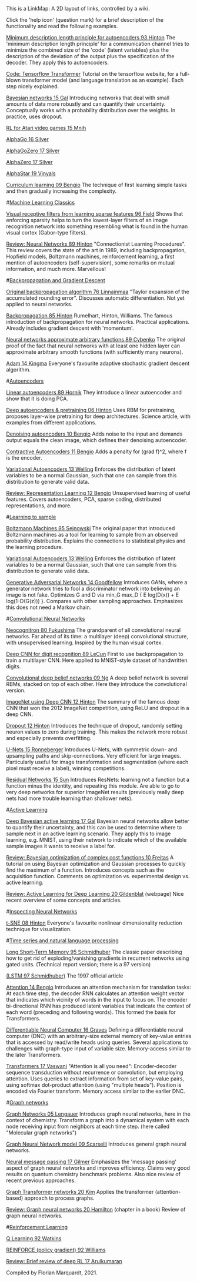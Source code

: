 This is a LinkMap: A 2D layout of links, controlled by a wiki.

Click the 'help icon' (question mark) for a brief description of the functionality and read the following examples.

[Minimum description length principle for autoencoders 93 Hinton](http://www.cs.toronto.edu/~hinton/absps/cvq.pdf)<!---94|508|darkorange-->
The 'minimum description length principle' for a communication channel tries to minimize the combined size of the 'code' (latent variables) plus the description of the deviation of the output plus the specification of the decoder. They apply this to autoencoders.

[Code: Tensorflow Transformer](https://www.tensorflow.org/tutorials/text/transformer)<!---103|844|royalblue-->
Tutorial on the tensorflow website, for a full-blown transformer model (and language translation as an example). Each step nicely explained.

[Bayesian networks 15 Gal](https://arxiv.org/abs/1506.02158)<!---701|816|darkorange-->
Introducing networks that deal with small amounts of data more robustly and can quantify their uncertainty. Conceptually works with a probability distribution over the weights. In practice, uses dropout.

[RL for Atari video games 15 Mnih](https://www.nature.com/articles/nature14236)<!--933|554|darkorange-->

[AlphaGo 16 Silver](https://www.nature.com/articles/nature16961)<!--1209|554|darkorange-->

[AlphaGoZero 17 Silver](https://www.nature.com/articles/nature24270)<!--931|589|darkorange-->

[AlphaZero 17 Silver](https://arxiv.org/abs/1712.01815v1)<!--1121|586|darkorange-->

[AlphaStar 19 Vinyals](https://www.nature.com/articles/s41586-019-1724-z)<!--1296|586|darkorange-->

[Curriculum learning 09 Bengio](http://ronan.collobert.com/pub/matos/2009_curriculum_icml.pdf)<!--1020|671|darkorange-->
The technique of first learning simple tasks and then gradually increasing the complexity.

#[Machine Learning Classics]()<darkgreen><!---165|-88|522|125|lemonchiffon-->

[Visual receptive filters from learning sparse features 96 Field](https://www.nature.com/articles/381607a0)<!--21|99|darkorange-->
Shows that enforcing sparsity helps to turn the lowest-layer filters of an image recognition network into something resembling what is found in the human visual cortex (Gabor-type filters).

[Review: Neural Networks 89 Hinton](http://www.cs.toronto.edu/~fritz/absps/clp.pdf)<!--19|62|gray-->
"Connectionist Learning Procedures". This review covers the state of the art in 1989, including backpropagation, Hopfield models, Boltzmann machines, reinforcement learning, a first mention of autoencoders (self-supervision), some remarks on mutual information, and much more. Marvellous!


#[Backpropagation and Gradient Descent]()<cadetblue><!---1146|168|520|251|beige-->

[Original backpropagation algorithm 76 Linnainmaa](https://link.springer.com/article/10.1007/BF01931367)<!--21|20|darkorange-->
"Taylor expansion of the accumulated rounding error". Discusses automatic differentiation. Not yet applied to neural networks.

[Backpropagation 85 Hinton](http://www.cs.utoronto.ca/~hinton/absps/naturebp.pdf)<!--21|56|darkorange-->
Rumelhart, Hinton, Williams. The famous introduction of backpropagation for neural networks. Practical applications. Already includes gradient descent with 'momentum'.

[Neural networks approximate arbitrary functions 89 Cybenko](https://link.springer.com/article/10.1007/BF02551274)<!--21|91|darkorange-->
The original proof of the fact that neural networks with at least one hidden layer can approximate arbitrary smooth functions (with sufficiently many neurons).

[Adam 14 Kingma](https://arxiv.org/abs/1412.6980)<!--20|183|darkorange-->
Everyone's favourite adaptive stochastic gradient descent algorithm.

#[Autoencoders]()<!---82|156|397|313-->

[Linear autoencoders 89 Hornik](https://www.sciencedirect.com/science/article/abs/pii/0893608089900142?via%3Dihub)<!--22|20|darkorange-->
They introduce a linear autoencoder and show that it is doing PCA.

[Deep autoencoders & pretraining 06 Hinton](https://www.cs.toronto.edu/~hinton/science.pdf)<!--23|84|darkorange-->
Uses RBM for pretraining, proposes layer-wise pretraining for deep architectures. Science article, with examples from different applications.

[Denoising autoencoders 10 Bengio](http://www.cs.toronto.edu/~larocheh/publications/vincent10a.pdf)<!--23|116|darkorange-->
Adds noise to the input and demands output equals the clean image, which defines their denoising autoencoder. 

[Contractive Autoencoders 11 Bengio](http://www.icml-2011.org/papers/455_icmlpaper.pdf)<!--22|148|darkorange-->
Adds a penalty for (grad f)^2, where f is the encoder.

[Variational Autoencoders 13 Welling](https://arxiv.org/abs/1312.6114)<!--20|179|darkorange-->
Enforces the distribution of latent variables to be a normal Gaussian, such that one can sample from this distribution to generate valid data.

[Review: Representation Learning 12 Bengio](https://arxiv.org/abs/1206.5538)<!--21|245|gray-->
Unsupervised learning of useful features. Covers autoencoders, PCA, sparse coding, distributed representations, and more.


#[Learning to sample]()<cadetblue><!--446|166|426|291|beige-->

[Boltzmann Machines 85 Sejnowski](https://onlinelibrary.wiley.com/doi/abs/10.1207/s15516709cog0901_7)<!--20|20|darkorange-->
The original paper that introduced Boltzmann machines as a tool for learning to sample from an observed probability distribution. Explains the connections to statistical physics and the learning procedure.

[Variational Autoencoders 13 Welling](https://arxiv.org/abs/1312.6114)<!--21|137|darkorange-->
Enforces the distribution of latent variables to be a normal Gaussian, such that one can sample from this distribution to generate valid data.

[Generative Adversarial Networks 14 Goodfellow](https://papers.nips.cc/paper/2014/file/5ca3e9b122f61f8f06494c97b1afccf3-Paper.pdf)<!--21|168|darkorange-->
Introduces GANs, where a generator network tries to fool a discriminator network into believing an image is not fake. Optimizes G and D via min_G max_D { E log(D(x)) + E log(1-D(G(z))) }. Compares with other sampling approaches. Emphasizes this does not need a Markov chain.

#[Convolutional Neural Networks]()<cadetblue><!---583|161|385|327|beige-->

[Neocognitron 80 Fukushima](https://www.cs.princeton.edu/courses/archive/spr08/cos598B/Readings/Fukushima1980.pdf)<!--23|20|darkorange-->
The grandparent of all convolutional neural networks. Far ahead of its time: a multilayer (deep) convolutional structure, with unsupervised learning. Inspired by the human visual cortex.

[Deep CNN for digit recognition 89 LeCun](https://papers.nips.cc/paper/1989/file/53c3bce66e43be4f209556518c2fcb54-Paper.pdf)<!--22|53|darkorange-->
First to use backpropagation to train a multilayer CNN. Here applied to MNIST-style dataset of handwritten digits.

[Convolutional deep belief networks 09 Ng](http://ai.stanford.edu/~ang/papers/icml09-ConvolutionalDeepBeliefNetworks.pdf)<!--24|113|darkorange-->
A deep belief network is several RBMs, stacked on top of each other. Here they introduce the convolutional version.

[ImageNet using Deep CNN 12 Hinton](https://dl.acm.org/doi/10.1145/3065386)<!--23|147|darkorange-->
The summary of the famous deep CNN that won the 2012 ImageNet competition, using ReLU and dropout in a deep CNN.

[Dropout 12 Hinton](https://arxiv.org/abs/1207.0580v1)<!--25|183|darkorange-->
Introduces the technique of dropout, randomly setting neuron values to zero during training. This makes the network more robust and especially prevents overfitting.

[U-Nets 15 Ronneberger](https://arxiv.org/abs/1505.04597)<!--20|226|darkorange-->
Introduces U-Nets, with symmetric down- and upsampling paths and skip-connections. Very efficient for large images. Particularly useful for image transformation and segmentation (where each pixel must receive a label), winning competitions.

[Residual Networks 15 Sun](https://arxiv.org/abs/1512.03385)<!--21|259|darkorange-->
Introduces ResNets: learning not a function but a function minus the identity, and repeating this module. Are able to go to very deep networks for superior ImageNet results (previously really deep nets had more trouble learning than shallower nets).


#[Active Learning]()<cadetblue><!---717|591|567|199|beige-->

[Deep Bayesian active learning 17 Gal](https://arxiv.org/abs/1703.02910)<!--20|66|darkorange-->
Bayesian neural networks allow better to quantify their uncertainty, and this can be used to determine where to sample next in an active learning scenario. They apply this to image learning, e.g. MNIST, using their network to indicate which of the available sample images it wants to receive a label for.

[Review: Bayesian optimization of complex cost functions 10 Freitas](https://arxiv.org/pdf/1012.2599.pdf)<!--21|20|gray-->
A tutorial on using Bayesian optimization and Gaussian processes to quickly find the maximum of a function. Introduces concepts such as the acquisition function. Comments on optimization vs. experimental design vs. active learning.

[Review: Active Learning for Deep Learning 20 Gildenblat](https://jacobgil.github.io/deeplearning/activelearning)<!--20|131|gray-->
(webpage) Nice recent overview of some concepts and articles.


#[Inspecting Neural Networks]()<cadetblue><!---1007|468|256|88|beige-->

[t-SNE 08 Hinton](http://www.cs.toronto.edu/~hinton/absps/tsne.pdf)<!--18|38|darkorange-->
Everyone's favourite nonlinear dimensionality reduction technique for visualization.


#[Time series and natural language processing]()<cadetblue><!---116|598|555|229|beige-->

[Long Short-Term Memory 95 Schmidhuber](http://people.idsia.ch/~juergen/FKI-207-95ocr.pdf)<!--20|20|darkorange-->
The classic paper describing how to get rid of exploding/vanishing gradients in recurrent networks using gated units. (Technical report version; there is a 97 version) 

[(LSTM 97 Schmidhuber)](https://dl.acm.org/doi/10.1162/neco.1997.9.8.1735)<!--330|56|darkorange-->
The 1997 official article

[Attention 14 Bengio](https://arxiv.org/abs/1409.0473v7)<!--21|97|darkorange-->
Introduces an attention mechanism for translation tasks: At each time step, the decoder RNN calculates an attention weight vector that indicates which vicinity of words in the input to focus on. The encoder bi-directional RNN has produced latent variables that indicate the context of each word (preceding and following words). This formed the basis for Transformers.

[Differentiable Neural Computer 16 Graves](https://www.nature.com/articles/nature20101)<!--23|129|darkorange-->
Defining a differentiable neural computer (DNC) with an arbitrary-size external memory of key-value entries that is accessed by read/write heads using queries. Several applications to challenges with graph-type input of variable size. Memory-access similar to the later Transformers.

[Transformers 17 Vaswani](https://arxiv.org/abs/1706.03762)<!--24|161|darkorange-->
"Attention is all you need": Encoder-decoder sequence transduction without recurrence or convolution, but employing attention. Uses queries to extract information from set of key-value pairs, using softmax dot-product attention (using "multiple heads"). Position is encoded via Fourier transform. Memory access similar to the earlier DNC.

#[Graph networks]()<cadetblue><!--471|549|400|231|beige-->

[Graph Networks 05 Lengauer](https://pubs.acs.org/doi/pdf/10.1021/ci049613b)<!--22|20|darkorange-->
Introduces graph neural networks, here in the context of chemistry. Transform a graph into a dynamical system with each node receiving input from neighbors at each time step. (here called "Molecular graph networks")

[Graph Neural Network model 09 Scarselli](https://persagen.com/files/misc/scarselli2009graph.pdf)<!--21|53|darkorange-->
Introduces general graph neural networks.

[Neural message passing 17 Gilmer](https://arxiv.org/abs/1704.01212)<!--20|86|darkorange-->
Emphasizes the 'message passing' aspect of graph neural networks and improves efficiency. Claims very good results on quantum chemistry benchmark problems. Also nice review of recent previous approaches.

[Graph Transformer networks 20 Kim](https://arxiv.org/pdf/1911.06455.pdf)<!--20|123|darkorange-->
Applies the transformer (attention-based) approach to process graphs.

[Review: Graph neural networks 20 Hamilton](https://www.cs.mcgill.ca/~wlh/grl_book/files/GRL_Book-Chapter_5-GNNs.pdf)<!--22|163|gray-->
(chapter in a book) Review of graph neural networks.

#[Reinforcement Learning]()<cadetblue><!--929|167|430|371|beige-->

[Q Learning 92 Watkins](http://citeseerx.ist.psu.edu/viewdoc/download;jsessionid=98ECF011CFFA9E02C015F96A1DF3A471?doi=10.1.1.466.7149&rep=rep1&type=pdf)<!--20|20|darkorange-->

[REINFORCE (policy gradient) 92 Williams](https://link.springer.com/article/10.1007/BF00992696)<!--21|54|darkorange-->

[Review: Brief review of deep RL 17 Arulkumaran](https://arxiv.org/abs/1708.05866)<!--21|303|gray-->

Compiled by Florian Marquardt, 2021. 